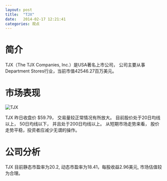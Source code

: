 ```yaml
---
layout: post
title:  "TJX"
date:   2014-02-17 12:21:41
categories: 观点
---
```


# 简介
TJX（The TJX Companies, Inc.）是USA著名上市公司，
公司主要从事Department Stores行业，当前市值42546.27百万美元。

# 市场表现

![TJX](http://finviz.com/chart.ashx?t=TJX&ty=c&ta=1&p=d&s=l)

TJX 昨日收盘价 $59.79，
交易量较正常情况有所放大。
目前股价处于20日均线以上，
50日均线以下，
并且处于200日均线以上。
从短期市场走势来看，
股价走势平稳，投资者应减少无谓的操作。

# 公司分析
TJX 目前静态市盈率为20.2, 动态市盈率为18.41，每股收益2.96美元,
市场估值较为合理。
